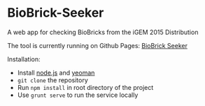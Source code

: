 BioBrick-Seeker
================

A web app for checking BioBricks from the iGEM 2015 Distribution

The tool is currently running on Github Pages:
[BioBrick Seeker](http://igem-qsf.github.io/BioBrickSeeker2015/dist/)

Installation:
* Install [node.js](http://nodejs.org/) and [yeoman](http://yeoman.io/)
* `git clone` the repository
* Run `npm install` in root directory of the project
* Use `grunt serve` to run the service locally
